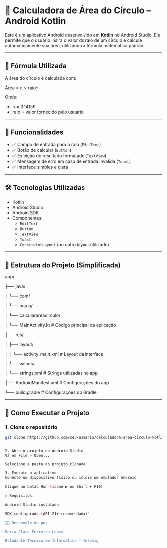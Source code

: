 # 🔵 Calculadora de Área do Círculo – Android Kotlin

Este é um aplicativo Android desenvolvido em **Kotlin** no Android Studio. Ele permite que o usuário insira o valor do raio de um círculo e calcule automaticamente sua área, utilizando a fórmula matemática padrão.

---

## 📐 Fórmula Utilizada

A área do círculo é calculada com:

Área = π × raio²


Onde:
- π ≈ 3.14159
- raio = valor fornecido pelo usuário

---

## 📱 Funcionalidades

- ✅ Campo de entrada para o raio (`EditText`)
- ✅ Botão de calcular (`Button`)
- ✅ Exibição do resultado formatado (`TextView`)
- ✅ Mensagem de erro em caso de entrada inválida (`Toast`)
- ✅ Interface simples e clara

---

## 🛠️ Tecnologias Utilizadas

- Kotlin
- Android Studio
- Android SDK
- Componentes:
  - `EditText`
  - `Button`
  - `TextView`
  - `Toast`
  - `ConstraintLayout` (ou outro layout utilizado)

---

## 📁 Estrutura do Projeto (Simplificada)

app/

├── java/

│ └── com/

│ └── maria/

│ └── calcularareacirculo/

│ └── MainActivity.kt # Código principal da aplicação

├── res/

│ ├── layout/

│ │ └── activity_main.xml # Layout da interface

│ └── values/

│ └── strings.xml # Strings utilizadas no app

├── AndroidManifest.xml # Configurações do app

└── build.gradle # Configurações do Gradle


---

## 🚀 Como Executar o Projeto

### 1. Clone o repositório

```bash
git clone https://github.com/seu-usuario/calculadora-area-circulo-kotlin.git


2. Abra o projeto no Android Studio
Vá em File > Open...

Selecione a pasta do projeto clonado

3. Execute o aplicativo
Conecte um dispositivo físico ou inicie um emulador Android

Clique no botão Run (ícone ▶️ ou Shift + F10)

☑️ Requisitos:

Android Studio instalado

SDK configurado (API 21+ recomendada)"

👩‍💻 Desenvolvido por

Maria Clara Ferreira Lopes

Estudante Técnico em Informática – Cotemig

